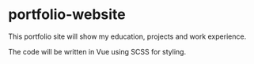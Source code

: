 # portfolio-website

This portfolio site will show my education, projects and work experience.

The code will be written in Vue using SCSS for styling.
